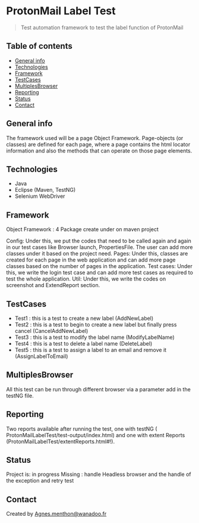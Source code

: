 # ProtonMail Label Test
> Test automation framework to test the label function of ProtonMail

## Table of contents
* [General info](#general-info)
* [Technologies](#technologies)
* [Framework](#framework)
* [TestCases](#testcases)
* [MultiplesBrowser](#multiplesbrowser)
* [Reporting](#reporting)
* [Status](#status)
* [Contact](#contact)


## General info
The framework used will be a page Object Framework.
Page-objects (or classes) are defined for each page, where a page contains the html locator information and also the methods that can operate on those page elements.


## Technologies
* Java
* Eclipse (Maven, TestNG)
* Selenium WebDriver


## Framework
Object Framework : 4 Package create under on maven project

Config: Under this, we put the codes that need to be called again and again in our test cases like Browser launch, PropertiesFile. The user can add more classes under it based on the project need.
Pages: Under this, classes are created for each page in the web application and can add more page classes based on the number of pages in the application.
Test cases: Under this, we write the login test case and can add more test cases as required to test the whole application.
Util: Under this, we write the codes on screenshot and ExtendReport section.


## TestCases

  * Test1 : this is a test to create a new label (AddNewLabel)
  * Test2 : this is a test to begin to create a new label but finally press cancel (CancelAddNewLabel)
  * Test3 : this is a test to modify the label name  (ModifyLabelName)
  * Test4 : this is a test to delete a label name (DeleteLabel)
  * Test5 : this is a test to assign a label to an email and remove it (AssignLabelToEmail)


## MultiplesBrowser 

All this test can be run through different browser via a parameter add in the testNG file.


<?xml version="1.0" encoding="UTF-8"?>
<!DOCTYPE suite SYSTEM "https://testng.org/testng-1.0.dtd">
<suite name="Suite" >
 
   <test  name="Test chrome">
   		<parameter name="browser" value="chrome"></parameter>
   		<classes>
     	<class name="testCases.ExecuteTest"/>
   		 </classes>
   </test>
    <test  name="Test firefox ">
   		<parameter name="browser" value="firefox"></parameter>
    	<classes>
      	<class name="testCases.ExecuteTest"/>
    	</classes>
    </test>
   	<test  name="Test safari ">
   		<parameter name="browser" value="safari"></parameter>
    	<classes>
      	<class name="testCases.ExecuteTest"/>
    	</classes>
    </test> 
</suite> 



## Reporting

Two reports available after running the test, one with testNG ( ProtonMailLabelTest/test-output/index.html) and one with extent Reports  (ProtonMailLabelTest/extentReports.html#!).


## Status

Project is: in progress
Missing : handle Headless browser and  the handle of the exception and retry test


## Contact
Created by Agnes.menthon@wanadoo.fr
